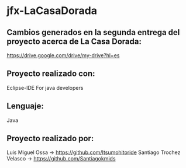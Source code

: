 # jfx-LaCasaDorada

## Cambios generados en la segunda entrega del proyecto acerca de La Casa Dorada:

https://drive.google.com/drive/my-drive?hl=es

## Proyecto realizado con:
Eclipse-IDE For java developers

## Lenguaje:
Java

## Proyecto realizado por:
Luis Miguel Ossa -> https://github.com/Itsumohitoride
Santiago Trochez Velasco -> https://github.com/Santiagokmids

